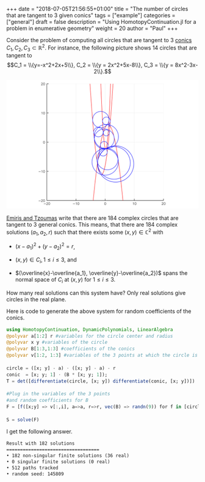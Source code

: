 +++
date = "2018-07-05T21:56:55+01:00"
title = "The number of circles that are tangent to 3 given conics"
tags = ["example"]
categories = ["general"]
draft = false
description = "Using HomotopyContinuation.jl for a problem in enumerative geometry"
weight = 20
author = "Paul"
+++

Consider the problem of computing all circles that are tangent to 3 [conics](https://en.wikipedia.org/wiki/Conic_section) $C_1,C_2,C_3 \subset \mathbb{R}^2$. For instance, the following picture shows 14 circles that are tangent to
 $$C_1 = \\{y=-x^2+2x+5\\}, C_2 = \\{y = 2x^2+5x-8\\}, C_3 = \\{y = 8x^2-3x-2\\}.$$

<p style="text-align:center;"><img src="/images/circles.png" width="700px"/></p>


[Emiris and Tzoumas](http://www.win.tue.nl/EWCG2005/Proceedings/38.pdf) write that there are 184 complex circles that are tangent to 3 general conics. This means, that there are 184 complex solutions $(a_1,a_2,r)$ such that there exists some $(x,y)\in\mathbb{C}^2$ with

* $(x-a_1)^2 + (y-a_2)^2 = r$,

* $(x,y)\in C_i, 1\leq i\leq 3$, and

* $(\overline{x}-\overline{a_1}, \overline{y}-\overline{a_2})$ spans the normal space of $C_i$ at $(x,y)$ for $1\leq i\leq 3$.

How many real solutions can this system have? Only real solutions give circles in the real plane.

Here is code to generate the above system for random coefficients of the conics.

```julia
using HomotopyContinuation, DynamicPolynomials, LinearAlgebra
@polyvar a[1:2] r #variables for the circle center and radius
@polyvar x y #variables of the circle
@polyvar B[1:3,1:3] #coefficients of the conics
@polyvar v[1:2, 1:3] #variables of the 3 points at which the circle is tangent

circle = ([x; y] - a) ⋅ ([x; y] - a) - r
conic  = [x; y; 1] ⋅ (B * [x; y; 1]);
T = det([differentiate(circle, [x; y]) differentiate(conic, [x; y])])

#Plug in the variables of the 3 points
#and random coefficients for B
F = [f([x;y] => v[:,i], a=>a, r=>r, vec(B) => randn(9)) for f in [circle; conic; T] for i in 1:3]

S = solve(F)
```

I get the following answer.
```julia-repl
Result with 182 solutions
==================================
• 182 non-singular finite solutions (36 real)
• 0 singular finite solutions (0 real)
• 512 paths tracked
• random seed: 145809
```
